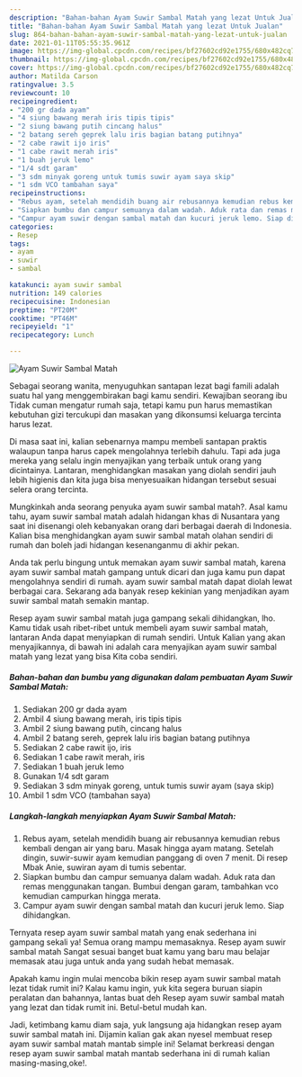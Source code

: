 ```yaml
---
description: "Bahan-bahan Ayam Suwir Sambal Matah yang lezat Untuk Jualan"
title: "Bahan-bahan Ayam Suwir Sambal Matah yang lezat Untuk Jualan"
slug: 864-bahan-bahan-ayam-suwir-sambal-matah-yang-lezat-untuk-jualan
date: 2021-01-11T05:55:35.961Z
image: https://img-global.cpcdn.com/recipes/bf27602cd92e1755/680x482cq70/ayam-suwir-sambal-matah-foto-resep-utama.jpg
thumbnail: https://img-global.cpcdn.com/recipes/bf27602cd92e1755/680x482cq70/ayam-suwir-sambal-matah-foto-resep-utama.jpg
cover: https://img-global.cpcdn.com/recipes/bf27602cd92e1755/680x482cq70/ayam-suwir-sambal-matah-foto-resep-utama.jpg
author: Matilda Carson
ratingvalue: 3.5
reviewcount: 10
recipeingredient:
- "200 gr dada ayam"
- "4 siung bawang merah iris tipis tipis"
- "2 siung bawang putih cincang halus"
- "2 batang sereh geprek lalu iris bagian batang putihnya"
- "2 cabe rawit ijo iris"
- "1 cabe rawit merah iris"
- "1 buah jeruk lemo"
- "1/4 sdt garam"
- "3 sdm minyak goreng untuk tumis suwir ayam saya skip"
- "1 sdm VCO tambahan saya"
recipeinstructions:
- "Rebus ayam, setelah mendidih buang air rebusannya kemudian rebus kembali dengan air yang baru. Masak hingga ayam matang. Setelah dingin, suwir-suwir ayam kemudian panggang di oven 7 menit. Di resep Mbak Anie, suwiran ayam di tumis sebentar."
- "Siapkan bumbu dan campur semuanya dalam wadah. Aduk rata dan remas menggunakan tangan. Bumbui dengan garam, tambahkan vco kemudian campurkan hingga merata."
- "Campur ayam suwir dengan sambal matah dan kucuri jeruk lemo. Siap dihidangkan."
categories:
- Resep
tags:
- ayam
- suwir
- sambal

katakunci: ayam suwir sambal 
nutrition: 149 calories
recipecuisine: Indonesian
preptime: "PT20M"
cooktime: "PT46M"
recipeyield: "1"
recipecategory: Lunch

---
```



![Ayam Suwir Sambal Matah](https://img-global.cpcdn.com/recipes/bf27602cd92e1755/680x482cq70/ayam-suwir-sambal-matah-foto-resep-utama.jpg)

Sebagai seorang wanita, menyuguhkan santapan lezat bagi famili adalah suatu hal yang menggembirakan bagi kamu sendiri. Kewajiban seorang ibu Tidak cuman mengatur rumah saja, tetapi kamu pun harus memastikan kebutuhan gizi tercukupi dan masakan yang dikonsumsi keluarga tercinta harus lezat.

Di masa  saat ini, kalian sebenarnya mampu membeli santapan praktis walaupun tanpa harus capek mengolahnya terlebih dahulu. Tapi ada juga mereka yang selalu ingin menyajikan yang terbaik untuk orang yang dicintainya. Lantaran, menghidangkan masakan yang diolah sendiri jauh lebih higienis dan kita juga bisa menyesuaikan hidangan tersebut sesuai selera orang tercinta. 



Mungkinkah anda seorang penyuka ayam suwir sambal matah?. Asal kamu tahu, ayam suwir sambal matah adalah hidangan khas di Nusantara yang saat ini disenangi oleh kebanyakan orang dari berbagai daerah di Indonesia. Kalian bisa menghidangkan ayam suwir sambal matah olahan sendiri di rumah dan boleh jadi hidangan kesenanganmu di akhir pekan.

Anda tak perlu bingung untuk memakan ayam suwir sambal matah, karena ayam suwir sambal matah gampang untuk dicari dan juga kamu pun dapat mengolahnya sendiri di rumah. ayam suwir sambal matah dapat diolah lewat berbagai cara. Sekarang ada banyak resep kekinian yang menjadikan ayam suwir sambal matah semakin mantap.

Resep ayam suwir sambal matah juga gampang sekali dihidangkan, lho. Kamu tidak usah ribet-ribet untuk membeli ayam suwir sambal matah, lantaran Anda dapat menyiapkan di rumah sendiri. Untuk Kalian yang akan menyajikannya, di bawah ini adalah cara menyajikan ayam suwir sambal matah yang lezat yang bisa Kita coba sendiri.

<!--inarticleads1-->

##### Bahan-bahan dan bumbu yang digunakan dalam pembuatan Ayam Suwir Sambal Matah:

1. Sediakan 200 gr dada ayam
1. Ambil 4 siung bawang merah, iris tipis tipis
1. Ambil 2 siung bawang putih, cincang halus
1. Ambil 2 batang sereh, geprek lalu iris bagian batang putihnya
1. Sediakan 2 cabe rawit ijo, iris
1. Sediakan 1 cabe rawit merah, iris
1. Sediakan 1 buah jeruk lemo
1. Gunakan 1/4 sdt garam
1. Sediakan 3 sdm minyak goreng, untuk tumis suwir ayam (saya skip)
1. Ambil 1 sdm VCO (tambahan saya)




<!--inarticleads2-->

##### Langkah-langkah menyiapkan Ayam Suwir Sambal Matah:

1. Rebus ayam, setelah mendidih buang air rebusannya kemudian rebus kembali dengan air yang baru. Masak hingga ayam matang. Setelah dingin, suwir-suwir ayam kemudian panggang di oven 7 menit. Di resep Mbak Anie, suwiran ayam di tumis sebentar.
1. Siapkan bumbu dan campur semuanya dalam wadah. Aduk rata dan remas menggunakan tangan. Bumbui dengan garam, tambahkan vco kemudian campurkan hingga merata.
1. Campur ayam suwir dengan sambal matah dan kucuri jeruk lemo. Siap dihidangkan.




Ternyata resep ayam suwir sambal matah yang enak sederhana ini gampang sekali ya! Semua orang mampu memasaknya. Resep ayam suwir sambal matah Sangat sesuai banget buat kamu yang baru mau belajar memasak atau juga untuk anda yang sudah hebat memasak.

Apakah kamu ingin mulai mencoba bikin resep ayam suwir sambal matah lezat tidak rumit ini? Kalau kamu ingin, yuk kita segera buruan siapin peralatan dan bahannya, lantas buat deh Resep ayam suwir sambal matah yang lezat dan tidak rumit ini. Betul-betul mudah kan. 

Jadi, ketimbang kamu diam saja, yuk langsung aja hidangkan resep ayam suwir sambal matah ini. Dijamin kalian gak akan nyesel membuat resep ayam suwir sambal matah mantab simple ini! Selamat berkreasi dengan resep ayam suwir sambal matah mantab sederhana ini di rumah kalian masing-masing,oke!.

